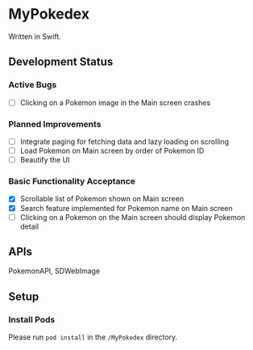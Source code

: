 # MyPokedex
Written in Swift.
## Development Status
### Active Bugs
- [ ] Clicking on a Pokemon image in the Main screen crashes 
### Planned Improvements
- [ ] Integrate paging for fetching data and lazy loading on scrolling
- [ ] Load Pokemon on Main screen by order of Pokemon ID
- [ ] Beautify the UI 
### Basic Functionality Acceptance
- [x] Scrollable list of Pokemon shown on Main screen
- [x] Search feature implemented for Pokemon name on Main screen
- [ ] Clicking on a Pokemon on the Main screen should display Pokemon detail
## APIs
PokemonAPI, SDWebImage
## Setup
### Install Pods
Please run ```pod install``` in the ```/MyPokedex``` directory.
